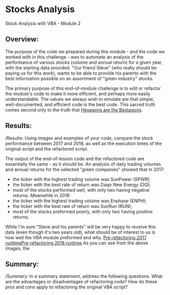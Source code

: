 # Stocks Analysis
Stock Analysis with VBA - Module 2

## Overview:

The purpose of the code we prepared during this module - and the code we worked with in this challenge - was to automate an analysis of the performance of various stocks (volume and annual return) for a given year, with the starting data provided. "Our friend Steve" (who really should be paying us for this work), wants to be able to provide his parents with the best information possible on an assortment of "green industry" stocks.

The primary purpose of this end-of-module challenge is to edit or refactor the module's code to make it more efficient, and perhaps more easily understandable. The values we always wish to emulate are that simple, well-documented, and efficient code is the best code. This sacred truth comes second only to the truth that [Hexagons are the Bestagons](https://youtu.be/thOifuHs6eY).

## Results:
/Results: Using images and examples of your code, compare the stock performance between 2017 and 2018, as well as the execution times of the original script and the refactored script.

The output of the end-of-lesson code and the refactored code are essentially the same - as it should be. An analysis of daily trading volumes and annual returns for the selected "green companies" showed that in 2017:
- the ticker with the highest trading volume was SunPower (SPWR);
- the ticker with the best rate of return was Daqo New Energy (DQ);
- most of the stocks performed well, with only two having negative returns.
Meanwhile in 2018:
- the ticker with the highest trading volume was Enphase (ENPH);
- the ticker with the best rate of return was SunRun (RUN);
- most of the stocks preformed poorly, with only two having positive returns.

While I'm sure "Steve and his parents" will be very happy to receive this data (even though it's two years old), what should be of interest to us is how well the VBA module preformed and why.
[Pre-refactoring 2017 runtime](resources/pre-refactor2017_runtime.png)[Pre-refactoring 2018 runtime](resources/pre-refactor2018_runtime.png)
As you can see from the above images, the 



## Summary:
/Summary: In a summary statement, address the following questions.
What are the advantages or disadvantages of refactoring code?
How do these pros and cons apply to refactoring the original VBA script?
